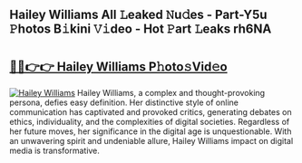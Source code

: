 ## Hailey Williams All 𝙻eaked 𝙽u𝚍es - Part-Y5u 𝙿hotos B𝚒kini 𝚅𝚒deo - Hot 𝙿art 𝙻eaks rh6NA

# <h2><a href="http://ld6276v.urlbe.top/?page=Hailey+Williams">🔗🔗👉👉 Hailey Williams P𝚑oto𝚜Vid𝚎o</a></h2>

[![Hailey Williams](https://i.imgur.com/eBuTRDB.gif)](http://ld6276v.urlbe.top/?page=Hailey+Williams)
Hailey Williams, a complex and thought-provoking persona, defies easy definition. Her distinctive style of online communication has captivated and provoked critics, generating debates on ethics, individuality, and the complexities of digital societies. Regardless of her future moves, her significance in the digital age is unquestionable. With an unwavering spirit and undeniable allure, Hailey Williams impact on digital media is transformative.
